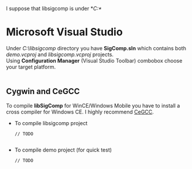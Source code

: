 I suppose that libsigcomp is under **C:\**

# Microsoft Visual Studio #
Under _C:\libsigcomp_ directory you have **SigComp.sln** which contains both _demo.vcproj_ and _libsigcomp.vcproj_ projects.<br>
Using <b>Configuration Manager</b> (Visual Studio Toolbar) combobox choose your target platform.<br>
<br>
<h2>Cygwin and CeGCC</h2>
To compile <b>libSigComp</b> for WinCE/Windows Mobile you have to install a cross compiler for Windows CE. I highly recommend <a href='http://cegcc.sourceforge.net/'>CeGCC</a>.<br>
<ul><li>To compile libsigcomp project<br>
<pre><code>// TODO<br>
</code></pre>
</li><li>To compile demo project (for quick test)<br>
<pre><code>// TODO<br>
</code></pre>